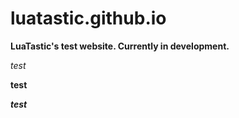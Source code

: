 # luatastic.github.io

**LuaTastic's test website. Currently in development.**

*test*

**test**

***test***
